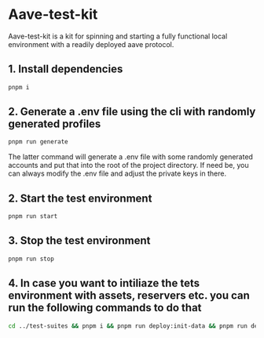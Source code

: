 # Aave-test-kit

Aave-test-kit is a kit for spinning and starting a fully functional local environment with a readily deployed aave protocol.

## 1. Install dependencies

```bash
pnpm i
```

## 2. Generate a .env file using the cli with randomly generated profiles

```bash
pnpm run generate
```

The latter command will generate a .env file with some randomly generated accounts and put that into the root of the project directory. If need be, you can always modify the .env file and adjust the private keys in there.

## 2. Start the test environment

```bash
pnpm run start
```

## 3. Stop the test environment

```bash
pnpm run stop
```

## 4. In case you want to intiliaze the tets environment with assets, reservers etc. you can run the following commands to do that

```bash
cd ../test-suites && pnpm i && pnpm run deploy:init-data && pnpm run deploy:core-operations
```
